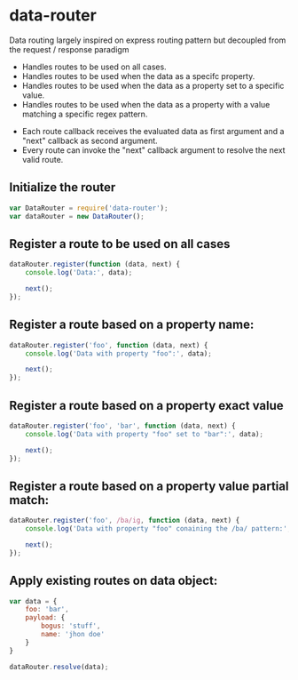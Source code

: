 data-router
===

Data routing largely inspired on express routing pattern but decoupled from the request / response paradigm

* Handles routes to be used on all cases.
* Handles routes to be used when the data as a specifc property.
* Handles routes to be used when the data as a property set to a specific value.
* Handles routes to be used when the data as a property with a value matching a specific regex pattern.

- Each route callback receives the evaluated data as first argument and a "next" callback as second argument.
- Every route can invoke the "next" callback argument to resolve the next valid route.

Initialize the router
---
```js
var DataRouter = require('data-router');
var dataRouter = new DataRouter();
```

Register a route to be used on all cases
---
```js
dataRouter.register(function (data, next) {
	console.log('Data:', data);

	next();
});
```

Register a route based on a property name:
---
```js
dataRouter.register('foo', function (data, next) {
	console.log('Data with property "foo":', data);

	next();
});
```

Register a route based on a property exact value
---
```js
dataRouter.register('foo', 'bar', function (data, next) {
	console.log('Data with property "foo" set to "bar":', data);

	next();
});
```

Register a route based on a property value partial match:
---
```js
dataRouter.register('foo', /ba/ig, function (data, next) {
	console.log('Data with property "foo" conaining the /ba/ pattern:', data);

	next();
});
```


Apply existing routes on data object:
---
```js
var data = {
	foo: 'bar',
	payload: {
		bogus: 'stuff',
		name: 'jhon doe'
	}
}

dataRouter.resolve(data);
```
